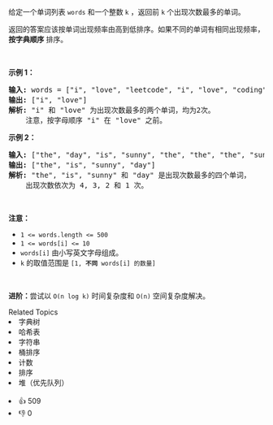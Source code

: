 <p>给定一个单词列表&nbsp;<code>words</code>&nbsp;和一个整数 <code>k</code> ，返回前&nbsp;<code>k</code><em>&nbsp;</em>个出现次数最多的单词。</p>

<p>返回的答案应该按单词出现频率由高到低排序。如果不同的单词有相同出现频率， <strong>按字典顺序</strong> 排序。</p>

<p>&nbsp;</p>

<p><strong>示例 1：</strong></p>

<pre>
<strong>输入:</strong> words = ["i", "love", "leetcode", "i", "love", "coding"], k = 2
<strong>输出:</strong> ["i", "love"]
<strong>解析:</strong> "i" 和 "love" 为出现次数最多的两个单词，均为2次。
    注意，按字母顺序 "i" 在 "love" 之前。
</pre>

<p><strong>示例 2：</strong></p>

<pre>
<strong>输入:</strong> ["the", "day", "is", "sunny", "the", "the", "the", "sunny", "is", "is"], k = 4
<strong>输出:</strong> ["the", "is", "sunny", "day"]
<strong>解析:</strong> "the", "is", "sunny" 和 "day" 是出现次数最多的四个单词，
    出现次数依次为 4, 3, 2 和 1 次。
</pre>

<p>&nbsp;</p>

<p><strong>注意：</strong></p>

<ul> 
 <li><code>1 &lt;= words.length &lt;= 500</code></li> 
 <li><code>1 &lt;= words[i] &lt;= 10</code></li> 
 <li><code>words[i]</code>&nbsp;由小写英文字母组成。</li> 
 <li><code>k</code> 的取值范围是&nbsp;<code>[1, <strong>不同</strong> words[i] 的数量]</code></li> 
</ul>

<p>&nbsp;</p>

<p><strong>进阶：</strong>尝试以&nbsp;<code>O(n log k)</code> 时间复杂度和&nbsp;<code>O(n)</code> 空间复杂度解决。</p>

<div><div>Related Topics</div><div><li>字典树</li><li>哈希表</li><li>字符串</li><li>桶排序</li><li>计数</li><li>排序</li><li>堆（优先队列）</li></div></div><br><div><li>👍 509</li><li>👎 0</li></div>